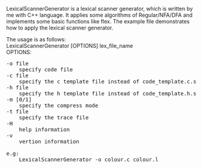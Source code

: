 LexicalScannerGenerator is a lexical scanner generator, which is written by me with C++ language. It applies some algorithms of Regular/NFA/DFA and implements some basic functions like flex. The example file demonstrates how to apply the lexical scanner generator.

The usage is as follows:<br>
LexicalScannerGenerator [OPTIONS] lex_file_name<br>
OPTIONS:<br>
<PRE>
-o file
	specify code file
-c file
	specify the c template file instead of code_template.c.scanner
-h file
	specify the h template file instead of code_template.h.scanner
-m [0/1]
	specify the compress mode
-t file
	specify the trace file
-H
	help information
-v
	vertion information

e.g:
	LexicalScannerGenerator -o colour.c colour.l
</PRE>